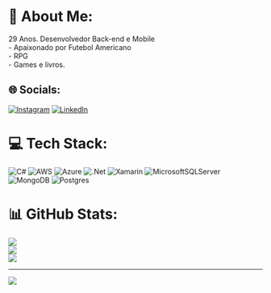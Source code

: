 # 💫 About Me:
29 Anos. Desenvolvedor Back-end e Mobile<br>- Apaixonado por Futebol Americano<br>- RPG<br>- Games e livros.


## 🌐 Socials:
[![Instagram](https://img.shields.io/badge/Instagram-%23E4405F.svg?logo=Instagram&logoColor=white)](https://instagram.com/welley_igor) [![LinkedIn](https://img.shields.io/badge/LinkedIn-%230077B5.svg?logo=linkedin&logoColor=white)](https://linkedin.com/in/welley-igor-311855222) 

# 💻 Tech Stack:
![C#](https://img.shields.io/badge/c%23-%23239120.svg?style=for-the-badge&logo=c-sharp&logoColor=white) ![AWS](https://img.shields.io/badge/AWS-%23FF9900.svg?style=for-the-badge&logo=amazon-aws&logoColor=white) ![Azure](https://img.shields.io/badge/azure-%230072C6.svg?style=for-the-badge&logo=azure-devops&logoColor=white) ![.Net](https://img.shields.io/badge/.NET-5C2D91?style=for-the-badge&logo=.net&logoColor=white) ![Xamarin](https://img.shields.io/badge/Xamarin-3199DC?style=for-the-badge&logo=xamarin&logoColor=white) ![MicrosoftSQLServer](https://img.shields.io/badge/Microsoft%20SQL%20Sever-CC2927?style=for-the-badge&logo=microsoft%20sql%20server&logoColor=white) ![MongoDB](https://img.shields.io/badge/MongoDB-%234ea94b.svg?style=for-the-badge&logo=mongodb&logoColor=white) ![Postgres](https://img.shields.io/badge/postgres-%23316192.svg?style=for-the-badge&logo=postgresql&logoColor=white)
# 📊 GitHub Stats:
![](https://github-readme-stats.vercel.app/api?username=WelleyIgor&theme=dark&hide_border=false&include_all_commits=false&count_private=false)<br/>
![](https://github-readme-streak-stats.herokuapp.com/?user=WelleyIgor&theme=dark&hide_border=false)<br/>
![](https://github-readme-stats.vercel.app/api/top-langs/?username=WelleyIgor&theme=dark&hide_border=false&include_all_commits=false&count_private=false&layout=compact)

---
[![](https://visitcount.itsvg.in/api?id=WelleyIgor&icon=0&color=0)](https://visitcount.itsvg.in)

<!-- Proudly created with GPRM ( https://gprm.itsvg.in ) -->
